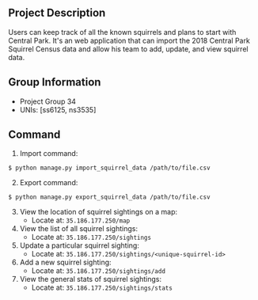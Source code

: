 ## Project Description
Users can keep track of all the known squirrels and plans to start with Central Park. 
It's an web application that can import the 2018 Central Park Squirrel Census data and allow his team to add, update, and view squirrel data.

## Group Information
- Project Group 34
- UNIs: [ss6125, ns3535]

## Command
1. Import command:
```
$ python manage.py import_squirrel_data /path/to/file.csv
```
2. Export command:
```
$ python manage.py export_squirrel_data /path/to/file.csv
```
3. View the location of squirrel sightings on a map:
   - Locate at: ```35.186.177.250/map```
4. View the list of all squirrel sightings:
   - Locate at: ```35.186.177.250/sightings```
5. Update a particular squirrel sighting:
   - Locate at: ```35.186.177.250/sightings/<unique-squirrel-id>```
6. Add a new squirrel sighting:
   - Locate at: ```35.186.177.250/sightings/add```
7. View the general stats of squirrel sightings:
   - Locate at: ```35.186.177.250/sightings/stats```
